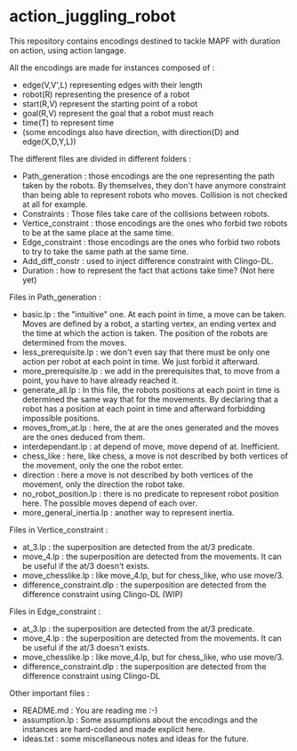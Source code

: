# action_juggling_robot

This repository contains encodings destined to tackle MAPF with duration on action, using action langage.

All the encodings are made for instances composed of :
* edge(V,V',L) representing edges with their length
* robot(R) representing the presence of a robot
* start(R,V) represent the starting point of a robot
* goal(R,V) represent the goal that a robot must reach
* time(T) to represent time
* (some encodings also have direction, with direction(D) and edge(X,D,Y,L))

The different files are divided in different folders :
* Path_generation : those encodings are the one representing the path taken by the robots.
By themselves, they don't have anymore constraint than being able to represent robots who moves.
Collision is not checked at all for example.
* Constraints : Those files take care of the collisions between robots.
 * Vertice_constraint : those encodings are the ones who forbid two robots to be at the same place at the same time.
 * Edge_constraint : those encodings are the ones who forbid two robots to try to take the same path at the same time.
* Add_diff_constr : used to inject difference constraint with Clingo-DL.
* Duration : how to represent the fact that actions take time? (Not here yet)

Files in Path_generation :
* basic.lp : the "intuitive" one. At each point in time, a move can be taken. Moves are defined by a robot, a starting vertex, an ending vertex and the time at which the action is taken. The position of the robots are determined from the moves.
* less_prerequisite.lp : we don't even say that there must be only one action per robot at each point in time. We just forbid it afterward.
* more_prerequisite.lp : we add in the prerequisites that, to move from a point, you have to have already reached it.
* generate_all.lp : In this file, the robots positions at each point in time is determined the same way that for the movements. By declaring that a robot has a position at each point in time and afterward forbidding impossible positions.
* moves_from_at.lp : here, the at are the ones generated and the moves are the ones deduced from them.
* interdependant.lp : at depend of move, move depend of at. Inefficient.
* chess_like : here, like chess, a move is not described by both vertices of the movement, only the one the robot enter.
* direction : here a move is not described by both vertices of the movement, only the direction the robot take.
* no_robot_position.lp : there is no predicate to represent robot position here. The possible moves depend of each over.
* more_general_inertia.lp : another way to represent inertia.

Files in Vertice_constraint :
* at_3.lp : the superposition are detected from the at/3 predicate.
* move_4.lp : the superposition are detected from the movements. It can be useful if the at/3 doesn't exists.
* move_chesslike.lp : like move_4.lp, but for chess_like, who use move/3.
* difference_constraint.dlp : the superposition are detected from the difference constraint using Clingo-DL (WIP)

Files in Edge_constraint :
* at_3.lp : the superposition are detected from the at/3 predicate.
* move_4.lp : the superposition are detected from the movements. It can be useful if the at/3 doesn't exists.
* move_chesslike.lp : like move_4.lp, but for chess_like, who use move/3.
* difference_constraint.dlp : the superposition are detected from the difference constraint using Clingo-DL

Other important files :
* README.md : You are reading me :-)
* assumption.lp : Some assumptions about the encodings and the instances are hard-coded and made explicit here.
* ideas.txt : some miscellaneous notes and ideas for the future.
